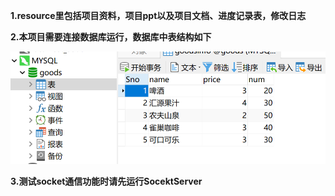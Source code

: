 **1.resource里包括项目资料，项目ppt以及项目文档、进度记录表，修改日志**

**2.本项目需要连接数据库运行，数据库中表结构如下**

![](.\resource\table.png)

**3.测试socket通信功能时请先运行SocektServer**

